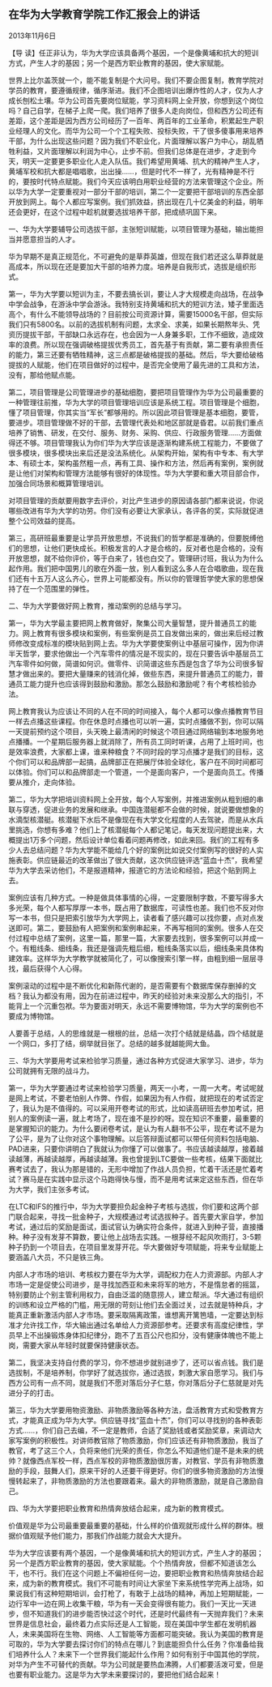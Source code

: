 ## 在华为大学教育学院工作汇报会上的讲话

2013年11月6日



【导  读】任正非认为，华为大学应该具备两个基因，一个是像黄埔和抗大的短训方式，产生人才的基因；另一个是西方职业教育的基因，使大家赋能。



世界上比尔盖茨就一个，能不能复制是个大问号。我们不要企图复制，教育学院对学员的教育，要遵循规律，循序渐进。我们不企图培训出爆炸性的人才，仅为人才成长刨松土壤。华为公司首先要岗位赋能，学习资料网上全开放，你想到这个岗位吗？自己自学，在梯子上爬一爬。我们培养了很多人走向岗位，但和西方公司还有差距，这个差距是因为西方公司经历了一百年、两百年的工业革命，积累起生产职业经理人的文化。而华为公司一个个工程失败、投标失败，干了很多傻事用来培养干部，为什么出现这些问题？因为我们不职业化，片面理解以客户为中心，胡乱牺牲利益，又片面理解以利润为中心，止步不前。但我们总体是在进步，才走到今天，明天一定要更多职业化人走入队伍。我们希望用黄埔、抗大的精神产生人才，黄埔军校和抗大都是唱唱歌，出出操……，但是时代不一样了，光有精神是不行的，要按时代特点赋能。我们今天应该明白用职业经营的方法来管理这个企业。所以华为大学一定要重视对一部分干部的培训，第二个一定要把干部培训的东西全部开放到网上。每个人都应写案例。我们抓效益，挤出现在几十亿美金的利益，明年还会更好，在这个过程中趁机就要选拔培养干部，把成绩巩固下来。

一、华为大学要辅导公司选拔干部，主张短训赋能，以项目管理为基础，输出能担当并愿意担当的人才。

华为早期不是真正规范化，不可避免的是草莽英雄，但现在我们若还这么草莽就是高成本，所以现在还是要加大干部的培养力度。培养是自我形式，选拔是组织形式。

第一，华为大学要以短训为主，不要去搞长训，要让人才大规模走向战场，在战争中学会战争，在游泳中学会游泳。我特别支持黄埔和抗大的短训方法，矮子里面选高个，有什么不能领导战场的？目前按公司资源计算，需要15000名干部，但实际我们只有5800名。以前的选拔机制有问题，太求全、求美，如果长期熬年头、凭资历提拔干部，干部缺口永远存在，也会因为一人身兼多职，工作不细致，造成效率的浪费。所以现在强调破格提拔优秀员工，首先基于有贡献，第二要有承担责任的能力，第三还要有牺牲精神，这三点都是破格提拔的基础。然后，华大要给破格提拔的人赋能，他们在项目做好的过程中，是否完全使用了最先进的工具和方法，没有，那给他赋点能。

第二，项目管理是公司管理进步的基础细胞，要把项目管理作为华为公司最重要的一种管理往前推，华为大学的项目管理培训应该是系统工程。项目管理是个细胞，懂了项目管理，你其实当“军长”都够用的。所以因此项目管理是基本细胞，要管，要进步。项目管理做不好的干部，去管理代表处和地区部就是昏君。以前我们重点培养了销售、研发，在交付、服务、财务、采购、供应、行政服务管理……方面做得还不够。项目管理我认为你们华为大学应该是逐渐构建系统工程能力，不要做了很多模块，很多模块出来后还是没法系统化。从架构开始，架构有中专本、有大学本、有硕士本，架构虽然粗一点，再有工具、操作和方法，然后再有案例，案例就是让他们对架构和管理方法能够有很好的体现性。华为大学要和重大项目部合作，加强合同场景和概算管理培训。

对项目管理的贡献要用数字去评价，对比产生进步的原因请各部门都来说说，你说哪些改进有华为大学的功劳。你们没有必要让大家承认，各评各的奖，实际就促进整个公司效益的提高。

第三，高研班最重要是让学员开放思想，不说我们的哲学都是准确的，但要脱缚他们的思想，让他们更快成长。积极发言的人才是合格的，反对者也是合格的，没有开放思想，就不给你评价，等于白来了，钱也白交了。管理研讨班，我认为为什么起作用。我们把中国男儿的歌在外面一放，别人看到这么多人在合唱歌曲，现在我们还有十五万人这么齐心，世界上可能都没有。所以你的管理哲学使大家的思想保持了在一个范围里的弹性。

二、华为大学要做好网上教育，推动案例的总结与学习。

第一，华为大学最主要把网上教育做好，聚集公司大量智慧，提升普通员工的能力。网上教育有很多模块和案例，有些案例是员工自发做出来的，做出来后经过教师修改变成标准的模块贴到网上去。华为大学要使案例让中基层可操作，因为你讲半天哲学，要求他做出一个汽车零件的情况是不现实的，现在只要告诉中基层员工汽车零件如何做，简谱如何识。做零件、识简谱这些东西是包含了华为公司很多智慧才做出来的。要把大量赚来的钱消化掉，做些东西，来提升普通员工的能力，普通员工能力提升也应该得到鼓励和激励。那怎么鼓励和激励呢？有个考核检验办法。

网上教育我认为应该让不同的人在不同的时间接入，每个人都可以像点播教育节目一样去点播这些课程。你在休息时点播也可以听一遍，实时点播做不到，你可以隔一天提前预约这个项目，头天晚上最清闲的时候这个项目通过网络输到本地服务地点播播。一个星期后服务器上就消除了，所有员工同时听课，占用了上班时间，也是效率浪费，大家都上课，谁来种粮食？不同时段的学习点播才是我们的目标，这个你们可以和品牌部一起搞，品牌部正在把展厅体验全球化，客户在不同时间都可以体验。你们可以和品牌部走一个管道，一个是面向客户，一个是面向员工。传播要从推介，走向体验。

第二，华为大学把培训资料网上全开放，每个人写案例，并推进案例从粗到细的串联与穿透，促进业务的发展和继承。中国连潜艇都不会做的时候，就说要做想象的水滴型核潜艇。核潜艇下水后不是像现在有大学文化程度的人去驾驶，而是从水兵里挑选，你想有多难？他们上了核潜艇每个人都记笔记，每天发现问题提出来，大概提出1万多个问题，然后设计单位看着问题再修改，如此来回。我们的工程有多少人去总结问题？华为大学能不能给几个好的案例比如说交付案例写的很好的人实施表彰。供应链最近的改革做出了很大贡献，这次供应链评选“蓝血十杰”，我希望华为大学去采访他们，不是报道精神，报道它的方法论和经验，把这个贴到网上去。

案例应该有几种方式。一种是做具体事情的心得，一定要限制字数，不要写得多大多光荣，每个人都写厚厚一本书，既占用了数据库，可读性也差。我们也不反对你写一本书，但只是把索引放华为大学网上，读者看了感兴趣可以找你要，点对点发送即可。第二，要鼓励有人把案例和案例串起来，不再写相同的案例。很多人在交付过程中总结了案例，这里一篇，那里一篇，大家要去找到，很多案例可以并成一个。有粗线条、细线条，我还是强调先粗后细，粗线条落实以后，细线条来具体构建效率。这样华为大学教学就被简化了，可以像搜索引擎一样，由粗到细一层层寻找，最后获得个人心得。

案例滚动的过程中是不断优化和新陈代谢的，是否需要有个数据库保存删掉的文档？我认为都没有用，因为在前进过程中，昨天的经验对未来没那么大的指引，不能背上一个沉重包袱。华为要面对明天，永远不需要博物馆，华为大学的案例也不要成为博物馆。

人要善于总结，人的思维就是一根根的丝，总结一次打个结就是结晶，四个结就是一个网口，多打了结，纲举就目张了。总结的越多就越能网大鱼。

三、华为大学要用考试来检验学习质量，通过各种方式促进大家学习、进步，华为公司就拥有无限的战斗力。

第一，华为大学要通过考试来检验学习质量，两天一小考，一周一大考。考试呢就是网上考试，不要老怕别人作弊、作假，如果因为有人作假，就把现在的考试否定了，我认为是不值得的。可以采用开卷考试的形式，比如读高研班去参加考试，把别人的案例读一遍，就上考场了，现在谁不是抄的呀。现在知识不重要，最重要的是掌握知识的能力。为什么要闭卷考试，是认为有人翻书不公平，现在考试不是为了公平，是为了让你对这个事物理解。以后答辩面试都可以带任何资料包括电脑、PAD进来，只要你讲明白了我就认为你懂了可以做事了。书应该越读越厚，接着越读越薄，再越读越厚，再越读越薄。我也曾提到LTC要做一些考核，结果下面就比赛考试去了，我认为那是错的，无形中增加了作战人员负担，忙着干活还是忙着考试？赛马是在实践中显示这个马跑得快与慢，而不是用考试来定这些东西，但在华为大学，我们主张多考试。

在LTC和IFS的推行中，华为大学要担负起金种子考核与选拔，你们要和这两个部门联合起来，寻找一批金种子，大规模通过考试选拔种子。首先要大家自学，参加考试，通过后的奖励是面试，面试官认为确实符合条件，就进入到种子营，直接播种。种子没有发芽不算数，要让他上战场去实践。一根芽经不起风吹雨打，3-5颗种子扔到一个项目去，在项目里发芽开花。华大要做好专项赋能，将来专业赋能上要涵盖八大员，不只是铁三角。

内部人才市场的培训、考核权力要在华为大学，调配权力在人力资源部。内部人才市场一定是促使公司进步，是寻找加西亚和未来将军的地方，不是惰怠者的摇篮，特别要防止个别主管利用权力，自由泛滥的随意捞人，建立帮派。华大通过有组织的训练和设立严格的门槛，用无限的苛刻让他们去全面过关，过去就是特种兵，才能真正重新激活内部人才市场。要采取隔离政策，谁想离开篱笆墙，一定要达到标准才允许找工作，华大输出通过名单给人力资源部参考。还要求有高度纪律性，学员早上不出操锻炼身体扣纪律分，跑不了五百公尺也扣分，没有健康体魄也不能上岗，需要大家从年轻时就要保持健康状态。

第二，我坚决支持自付费的学习，你不想进步就别进步了，还可以省点钱。我们是选拔制，不是培养制，你学好了就选拔你，通过选拔，刺激大家自愿学习。我们与西方公司有一点不同，就是我们不愿对落后分子仁慈，你对落后分子仁慈就是对先进分子的打击。

第三，华为大学要用物资激励、非物质激励等各种方法，盘活教育方式和受教育方式，才能真正成为华为大学。供应链寻找“蓝血十杰”，你们可以寻找别的各种表彰方式……，你们自己去编，不一定是教师，合适了奖励钱或者奖励奖章，来调动大家写案例的积极性。对讲师教官除了物质激励，你们应该还有非物质激励，我当了教官，考了这三个人，负将来他们光荣的责任，你怎么不知道他们是不是未来的统帅？就像西点军校一样，西点军校的非物质激励很厉害，对教官、学员有非物质激励的手段，鼓舞人们，原来干好的人还要干得更好。你们的很多物资激励的方法慢慢转起来了，非物质激励的方法也要跟着来。最大的非物质激励，就是自己激励自己。

四、华为大学要把职业教育和热情奔放结合起来，成为新的教育模式。

价值观是华为公司最重要最重要的基础，什么样的价值观就形成什么样的群体。根据价值观赋予他们能力，那我们作战能力就会大大提升。

华为大学应该要有两个基因，一个是像黄埔和抗大的短训方式，产生人才的基因；另一个是西方职业教育的基因，使大家赋能。个个热情奔放，但都不知道该怎么干，也不行。我们在这个问题上不偏袒任何一边，要把职业教育和热情奔放结合起来，成为新的教育模式。我们不可能有时间让大家坐下来系统性学完再上战场，如果说我们有这种短期培训，会打枪了，有敢于上战场的精神，再加上短期赋能，一边行军中一边在网上收集干粮，华为有一天会变得很有能力。我们一天比一天进步，但不知道我们的进步能否快过这个时代，还是时代最终有一天抛弃我们？未来世界是信息社会，最终着力点实际还是人工智能，现在美国中学生都在发明机器人，未来美国将在生物、网络、人工智能等方面都可能突破。我认为美国的教育是可取的，华为大学要去探讨你们的特点在哪儿？到底能担负什么任务？你准备给我们培养什么人？未来下一个世界我们能起什么作用？如何有别于中国其他的学院，对华为产生不可替代的贡献。华为公司就是要热血沸腾，人们都要活泼可爱，但是也要有职业能力。这是华为大学未来要探讨的，要把他们结合起来！
